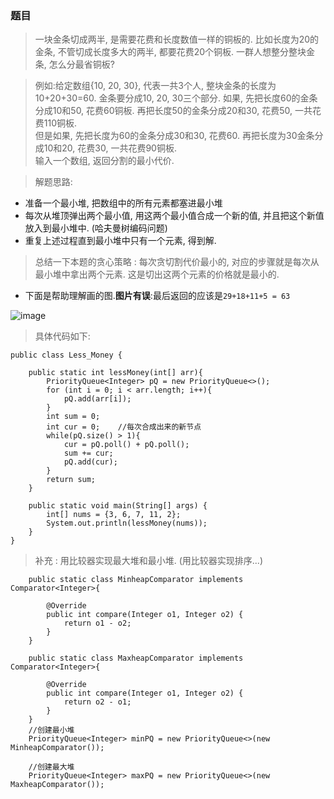 ### 题目
> 一块金条切成两半, 是需要花费和长度数值一样的铜板的. 比如长度为20的金条, 不管切成长度多大的两半, 都要花费20个铜板. 一群人想整分整块金条, 怎么分最省铜板?   

> 例如:给定数组{10, 20, 30}, 代表一共3个人, 整块金条的长度为10+20+30=60. 金条要分成10, 20, 30三个部分. 如果, 先把长度60的金条分成10和50, 花费60铜板. 再把长度50的金条分成20和30, 花费50, 一共花费110铜板.  
但是如果, 先把长度为60的金条分成30和30, 花费60. 再把长度为30金条分成10和20, 花费30, 一共花费90铜板.   
输入一个数组, 返回分割的最小代价. 

> 解题思路:

- 准备一个最小堆, 把数组中的所有元素都塞进最小堆
- 每次从堆顶弹出两个最小值, 用这两个最小值合成一个新的值, 并且把这个新值放入到最小堆中. (哈夫曼树编码问题)
- 重复上述过程直到最小堆中只有一个元素, 得到解. 
> 总结一下本题的贪心策略 : 每次贪切割代价最小的, 对应的步骤就是每次从最小堆中拿出两个元素. 这是切出这两个元素的价格就是最小的. 

- 下面是帮助理解画的图.**图片有误**:最后返回的应该是`29+18+11+5 = 63`

![image](8C29ABA3DEE24689A22A485078CA6201)

> 具体代码如下:

```
public class Less_Money {

    public static int lessMoney(int[] arr){
        PriorityQueue<Integer> pQ = new PriorityQueue<>();
        for (int i = 0; i < arr.length; i++){
            pQ.add(arr[i]);
        }
        int sum = 0;
        int cur = 0;    //每次合成出来的新节点
        while(pQ.size() > 1){
            cur = pQ.poll() + pQ.poll();
            sum += cur;
            pQ.add(cur);
        }
        return sum;
    }

    public static void main(String[] args) {
        int[] nums = {3, 6, 7, 11, 2};
        System.out.println(lessMoney(nums));
    }
}
```

> 补充 : 用比较器实现最大堆和最小堆. (用比较器实现排序...)

```
    public static class MinheapComparator implements Comparator<Integer>{

        @Override
        public int compare(Integer o1, Integer o2) {
            return o1 - o2;
        }
    }

    public static class MaxheapComparator implements Comparator<Integer>{

        @Override
        public int compare(Integer o1, Integer o2) {
            return o2 - o1;
        }
    }
    //创建最小堆
    PriorityQueue<Integer> minPQ = new PriorityQueue<>(new MinheapComparator());
    
    //创建最大堆
    PriorityQueue<Integer> maxPQ = new PriorityQueue<>(new MaxheapComparator());
```
